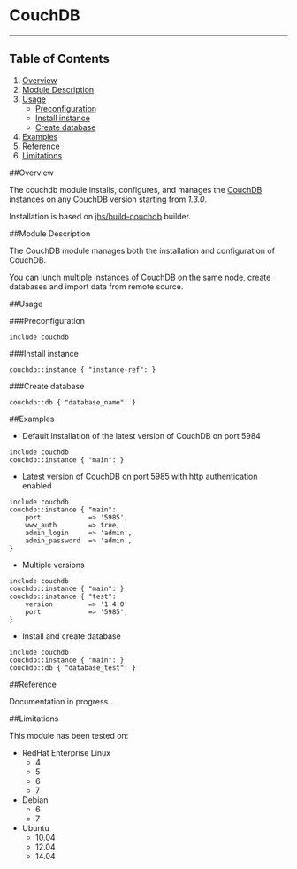 # CouchDB
----------

## Table of Contents

1. [Overview](#overview)
2. [Module Description](#module-description)
3. [Usage](#usage)
    * [Preconfiguration](#preconfiguration)
    * [Install instance](#install-instance)
    * [Create database](#create-database)
4. [Examples](#examples)
5. [Reference](#reference)
6. [Limitations](#limitations)

##Overview

The couchdb module installs, configures, and manages the [CouchDB](http://couchdb.apache.org/ "CouchDB") instances on any CouchDB version starting from *1.3.0*.

Installation is based on [jhs/build-couchdb](https://github.com/jhs/build-couchdb "build-couchdb") builder.

##Module Description

The CouchDB module manages both the installation and configuration of CouchDB.

You can lunch multiple instances of CouchDB on the same node, create databases and import data from remote source.

##Usage

###Preconfiguration
```puppet
include couchdb
```
###Install instance
```puppet
couchdb::instance { "instance-ref": }
```

###Create database
```puppet
couchdb::db { "database_name": }
```

##Examples

* Default installation of the latest version of CouchDB on port 5984
```puppet
include couchdb
couchdb::instance { "main": }
```

* Latest version of CouchDB on port 5985 with http authentication enabled
```puppet
include couchdb
couchdb::instance { "main":
	port			=> '5985',
	www_auth		=> true,
	admin_login		=> 'admin',
	admin_password	=> 'admin',
}
```

* Multiple versions
```puppet
include couchdb
couchdb::instance { "main": }
couchdb::instance { "test":
	version			=> '1.4.0'
	port			=> '5985',
}
```

* Install and create database
```puppet
include couchdb
couchdb::instance { "main": }
couchdb::db { "database_test": }
```
##Reference

Documentation in progress...

##Limitations

This module has been tested on:

* RedHat Enterprise Linux
	* 4
	* 5
	* 6
	* 7
* Debian
	* 6
	* 7
* Ubuntu
	* 10.04
	* 12.04
	* 14.04
